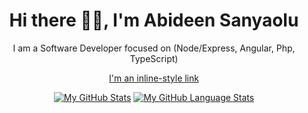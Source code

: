 <div align="center">
<h1 align="center">Hi there 👋🏾, I'm Abideen Sanyaolu</h1>
  <p>I am a Software Developer focused on (Node/Express, Angular, Php, TypeScript)</p>

<!--
**Sanyaolu123/Sanyaolu123** is a ✨ _special_ ✨ repository because its `README.md` (this file) appears on your GitHub profile.

Here are some ideas to get you started:

- 🔭 I’m currently working on ...
- 🌱 I’m currently learning ...
- 👯 I’m looking to collaborate on ...
- 🤔 I’m looking for help with ...
- 💬 Ask me about ...
- 📫 How to reach me: ...
- 😄 Pronouns: ...
- ⚡ Fun fact: ...
-->
[I'm an inline-style link](https://www.google.com)
  
[![My GitHub Stats](https://github-readme-stats.vercel.app/api/?username=Sanyaolu123&count_private=true&theme=tokyonight&showicons=true)]()
[![My GitHub Language Stats](https://github-readme-stats.vercel.app/api/top-langs/?username=Sanyaolu123&langs_count=5&theme=tokyonight)]()

  </div>

